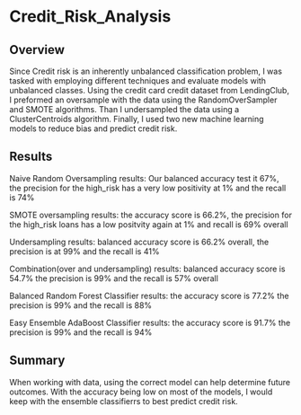 # Credit_Risk_Analysis

## Overview 
Since Credit risk is an inherently unbalanced classification problem, I was tasked with employing different techniques and evaluate models with unbalanced classes. Using the credit card credit dataset from LendingClub,  I preformed an oversample with the data using the RandomOverSampler and SMOTE algorithms. Than I undersampled the data using a ClusterCentroids algorithm. Finally, I used two new machine learning models to reduce bias and predict credit risk.

## Results
Naive Random Oversampling results: Our balanced accuracy test it 67%, the precision for the high_risk has a very low positivity at 1% and the recall is 74%

SMOTE oversampling results: the accuracy score is 66.2%, the precision for the high_risk loans has a low positvity again at 1% and recall is 69% overall

Undersampling results: balanced accuracy score is 66.2% overall, the precision is at 99% and the recall is 41%

Combination(over and undersampling) results: balanced accuracy score is 54.7% the precision is 99% and the recall is 57% overall

Balanced Random Forest Classifier results: the accuracy score is 77.2% the precision is 99% and the recall is 88%

Easy Ensemble AdaBoost Classifier results: the accuracy score is 91.7% the precision is 99% and the recall is 94%

## Summary

When working with data, using the correct model can help determine future outcomes. With the accuracy being low on most of the models, I would keep with the ensemble classifierrs to best predict credit risk. 
